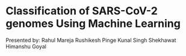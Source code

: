 # Classification of SARS-CoV-2 genomes Using Machine Learning

Presented by:
Rahul Mareja
Rushikesh Pinge
Kunal Singh Shekhawat
Himanshu Goyal
